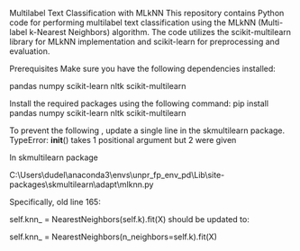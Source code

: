 Multilabel Text Classification with MLkNN
This repository contains Python code for performing multilabel text classification using the MLkNN (Multi-label k-Nearest Neighbors) algorithm. The code utilizes the scikit-multilearn library for MLkNN implementation and scikit-learn for preprocessing and evaluation.

Prerequisites
Make sure you have the following dependencies installed:

pandas
numpy
scikit-learn
nltk
scikit-multilearn


Install the required packages using the following command:
pip install pandas numpy scikit-learn nltk scikit-multilearn


To prevent the following , update a single line in the skmultilearn package.
TypeError: __init__() takes 1 positional argument but 2 were given

In skmultilearn package



C:\Users\dudel\anaconda3\envs\unpr_fp_env_pd\Lib\site-packages\skmultilearn\adapt\mlknn.py

Specifically, old line 165:

self.knn_ = NearestNeighbors(self.k).fit(X)
should be updated to:

self.knn_ = NearestNeighbors(n_neighbors=self.k).fit(X)

